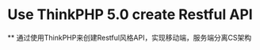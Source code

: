 Use ThinkPHP 5.0 create Restful API
===============


** 通过使用ThinkPHP来创建Restful风格API，实现移动端，服务端分离CS架构

 

